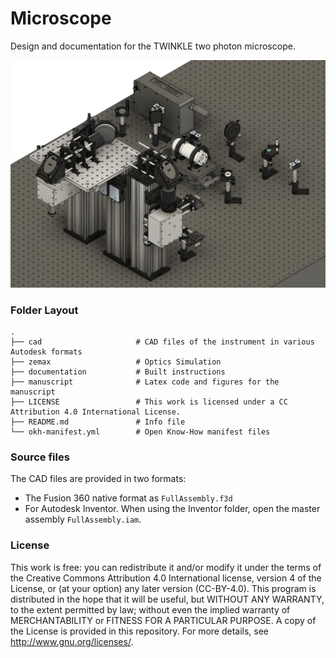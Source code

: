 # Microscope
Design and documentation for the TWINKLE two photon microscope.

![img](./documentation/overview.jpg)

### Folder Layout
    .
    ├── cad                     # CAD files of the instrument in various Autodesk formats
    ├── zemax                   # Optics Simulation
    ├── documentation           # Built instructions
    ├── manuscript              # Latex code and figures for the manuscript
    ├── LICENSE                 # This work is licensed under a CC Attribution 4.0 International License.
    ├── README.md               # Info file
    └── okh-manifest.yml        # Open Know-How manifest files   

### Source files
The CAD files are provided in two formats:
- The Fusion 360 native format as `FullAssembly.f3d`
- For Autodesk Inventor. When using the Inventor folder, open the master assembly `FullAssembly.iam`.

### License
This work is free: you can redistribute it and/or modify it under the terms of the Creative Commons Attribution 4.0 International license, version 4 of the License, or (at your option) any later version (CC-BY-4.0). This program is distributed in the hope that it will be useful, but WITHOUT ANY WARRANTY, to the extent permitted by law; without even the implied warranty of MERCHANTABILITY or FITNESS FOR A PARTICULAR PURPOSE. A copy of the License is provided in this repository.  For more details, see <http://www.gnu.org/licenses/>.